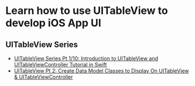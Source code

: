 
# Learn how to use UITableView to develop iOS App UI

## UITableView Series

* [UITableView Series Pt 1/10: Introduction to UITableView and UITableViewController Tutorial in Swift](https://www.youtube.com/watch?v=NQpvABzgIeU)
* [UITableView Pt 2: Create Data Model Classes to Display On UITableView & UITableViewController](https://www.youtube.com/watch?v=IohAGvQj6TE)
